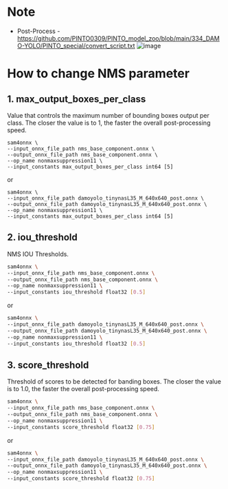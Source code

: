 # Note
- Post-Process - https://github.com/PINTO0309/PINTO_model_zoo/blob/main/334_DAMO-YOLO/PINTO_special/convert_script.txt
![image](https://user-images.githubusercontent.com/33194443/206089409-30fbd73e-7b43-44e1-a093-e87628bad2c3.png)

# How to change NMS parameter
## 1. max_output_boxes_per_class
  Value that controls the maximum number of bounding boxes output per class. The closer the value is to 1, the faster the overall post-processing speed.
  ```
  sam4onnx \
  --input_onnx_file_path nms_base_component.onnx \
  --output_onnx_file_path nms_base_component.onnx \
  --op_name nonmaxsuppression11 \
  --input_constants max_output_boxes_per_class int64 [5]
  ```
  or
  ```
  sam4onnx \
  --input_onnx_file_path damoyolo_tinynasL35_M_640x640_post.onnx \
  --output_onnx_file_path damoyolo_tinynasL35_M_640x640_post.onnx \
  --op_name nonmaxsuppression11 \
  --input_constants max_output_boxes_per_class int64 [5]
  ```
## 2. iou_threshold
  NMS IOU Thresholds.
  ```bash
  sam4onnx \
  --input_onnx_file_path nms_base_component.onnx \
  --output_onnx_file_path nms_base_component.onnx \
  --op_name nonmaxsuppression11 \
  --input_constants iou_threshold float32 [0.5]
  ```
  or
  ```bash
  sam4onnx \
  --input_onnx_file_path damoyolo_tinynasL35_M_640x640_post.onnx \
  --output_onnx_file_path damoyolo_tinynasL35_M_640x640_post.onnx \
  --op_name nonmaxsuppression11 \
  --input_constants iou_threshold float32 [0.5]
  ```
## 3. score_threshold
  Threshold of scores to be detected for banding boxes. The closer the value is to 1.0, the faster the overall post-processing speed.
  ```bash
  sam4onnx \
  --input_onnx_file_path nms_base_component.onnx \
  --output_onnx_file_path nms_base_component.onnx \
  --op_name nonmaxsuppression11 \
  --input_constants score_threshold float32 [0.75]
  ```
  or
  ```bash
  sam4onnx \
  --input_onnx_file_path damoyolo_tinynasL35_M_640x640_post.onnx \
  --output_onnx_file_path damoyolo_tinynasL35_M_640x640_post.onnx \
  --op_name nonmaxsuppression11 \
  --input_constants score_threshold float32 [0.75]
  ```
